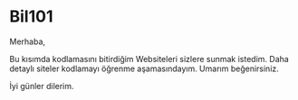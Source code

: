 # Bil101

Merhaba,

Bu kısımda kodlamasını bitirdiğim Websiteleri sizlere sunmak istedim. Daha detaylı siteler kodlamayı öğrenme aşamasındayım. Umarım beğenirsiniz. 

İyi günler dilerim.
